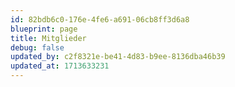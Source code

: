 ```yaml
---
id: 82bdb6c0-176e-4fe6-a691-06cb8ff3d6a8
blueprint: page
title: Mitglieder
debug: false
updated_by: c2f8321e-be41-4d83-b9ee-8136dba46b39
updated_at: 1713633231
---
```

